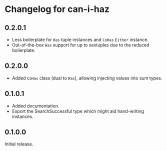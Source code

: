 # Changelog for can-i-haz

## 0.2.0.1

* Less boilerplate for `Has` tuple instances and `CoHas` `Either` instance.
* Out-of-the-box `Has` support for up to sextuples due to the reduced boilerplate.

## 0.2.0.0

* Added `CoHas` class (dual to `Has`), allowing injecting values into sum types.

## 0.1.0.1

* Added documentation.
* Export the SearchSuccessful type which might aid hand-writing instances.

## 0.1.0.0

Initial release.
